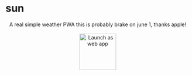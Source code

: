 <h1>sun</h1>
<p align="center">
A real simple weather PWA
this is probably brake on june 1, thanks apple!
<br>
<br>
<a href="https://sun.darcylf.me"><img alt="Launch as web app" src="https://cdn.darcylf.me/pwa.png" height="100"></a>
<p>
